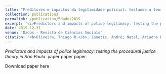 ```yaml
---
title: "Preditores e impactos da legitimidade policial: testando a teoria da justeza procedimental em São Paulo"
collection: publications
permalink: /publication/5dados2019
excerpt: '<i>Predictors and impacts of police legitimacy: testing the procedural justice theory in São Paulo</i>. paper paper paper.'
date: 2019-12-31
venue: 'Dados - Revista de Ciências Sociais'
citation: '<b>Oliveira, Thiago R.</b>; Zanetic, André; Natal, Ariadne L. (<i>forthcoming</i>). &quot;Preditores e impactos da legitimidade policial: testando a teoria da justeza procedimental em São Paulo.&quot; <i>Dados - Revista de Ciências Sociais</i>.'
---
```

*Predictors and impacts of police legitimacy: testing the procedural justice theory in São Paulo*. paper paper paper.

Download paper here

